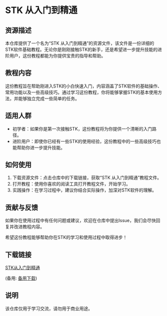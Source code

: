 # STK 从入门到精通

## 资源描述

本仓库提供了一个名为“STK 从入门到精通”的资源文件，该文件是一份详细的STK软件基础教程。无论你是刚刚接触STK的新手，还是希望进一步提升技能的进阶用户，这份教程都能为你提供宝贵的指导和帮助。

## 教程内容

这份教程旨在帮助刚进入STK的小白快速入门，内容涵盖了STK软件的基础操作、常用功能以及一些高级技巧。通过学习这份教程，你将能够掌握STK的基本使用方法，并能够独立完成一些简单的任务。

## 适用人群

- 初学者：如果你是第一次接触STK，这份教程将为你提供一个清晰的入门路径。
- 进阶用户：即使你已经有一些STK的使用经验，这份教程中的一些高级技巧也能帮助你进一步提升技能。

## 如何使用

1. 下载资源文件：点击仓库中的下载链接，获取“STK 从入门到精通”教程文件。
2. 打开教程：使用你喜欢的阅读工具打开教程文件，开始学习。
3. 实践操作：在学习过程中，建议你结合实际操作，加深对STK软件的理解。

## 贡献与反馈

如果你在使用过程中有任何问题或建议，欢迎在仓库中提出Issue，我们会尽快回复并改进教程内容。

希望这份教程能够帮助你在STK的学习和使用过程中取得进步！

## 下载链接
[STK从入门到精通](https://pan.quark.cn/s/9b8287f523b2) 

(备用: [备用下载](https://pan.baidu.com/s/1ceLj6HXqudxLptKrGrxAWA?pwd=1234))

## 说明

该仓库仅用于学习交流，请勿用于商业用途。
